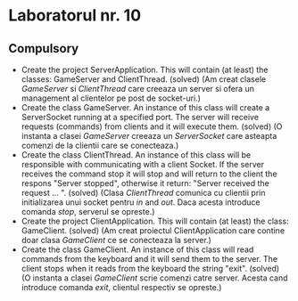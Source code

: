 # Laboratorul nr. 10

## Compulsory
* Create the project ServerApplication. This will contain (at least) the classes: GameServer and ClientThread. (solved) (Am creat clasele *GameServer* si *ClientThread* care creeaza un server si ofera un management al clientelor pe post de socket-uri.)
* Create the class GameServer. An instance of this class will create a ServerSocket running at a specified port. The server will receive requests (commands) from clients and it will execute them. (solved) (O instanta a clasei *GameServer* creeaza un *ServerSocket* care asteapta comenzi de la clientii care se conecteaza.)
* Create the class ClientThread. An instance of this class will be responsible with communicating with a client Socket. If the server receives the command stop it will stop and will return to the client the respons "Server stopped", otherwise it return: "Server received the request ... ". (solved) (Clasa *ClientThread* comunica cu clientii prin initializarea unui socket pentru *in* and *out*. Daca acesta introduce comanda *stop*, serverul se opreste.)
* Create the project ClientApplication. This will contain (at least) the class: GameClient. (solved) (Am creat proiectul ClientApplication care contine doar clasa *GameClient* ce se conecteaza la server.)
* Create the class GameClient. An instance of this class will read commands from the keyboard and it will send them to the server. The client stops when it reads from the keyboard the string "exit". (solved) (O instanta a clasei *GameClient* scrie comenzi catre server. Acesta cand introduce comanda *exit*, clientul respectiv se opreste.)